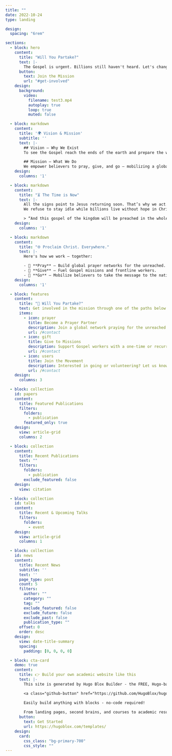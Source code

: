 ```yaml
---
title: ""
date: 2022-10-24
type: landing

design:
  spacing: "6rem"

sections:
  - block: hero
    content:
      title: "Will You Partake?"
      text: |-
        The Gospel is urgent. Billions still haven't heard. Let's change that — together.
      button:
        text: Join the Mission
        url: "#get-involved"
    design:
      background:
        video:
          filename: test3.mp4
          autoplay: true
          loop: true
          muted: false

  - block: markdown
    content:
      title: '🌍 Vision & Mission'
      subtitle: ''
      text: |-
        ## Vision — Why We Exist  
        To see the Gospel reach the ends of the earth and prepare the way for the return of Jesus Christ.

        ## Mission — What We Do  
        We empower believers to pray, give, and go — mobilizing a global movement to proclaim Christ to every nation, tribe, and tongue.
    design:
      columns: '1'

  - block: markdown
    content:
      title: "⏳ The Time is Now"
      text: |-
        All the signs point to Jesus returning soon. That’s why we act.  
        We refuse to stay idle while billions live without hope in Christ.

        > “And this gospel of the kingdom will be preached in the whole world as a testimony to all nations, and then the end will come.” — Matthew 24:14
    design:
      columns: '1'

  - block: markdown
    content:
      title: "🌐 Proclaim Christ. Everywhere."
      text: |-
        Here's how we work — together:

        - 🙏 **Pray** — Build global prayer networks for the unreached.
        - 💸 **Give** — Fuel Gospel missions and frontline workers.
        - 🧭 **Go** — Mobilize believers to take the message to the nations.
    design:
      columns: '1'

  - block: features
    content:
      title: "🤝 Will You Partake?"
      text: Get involved in the mission through one of the paths below.
      items:
        - icon: prayer
          title: Become a Prayer Partner
          description: Join a global network praying for the unreached.
          url: /#contact
        - icon: gift
          title: Give to Missions
          description: Support Gospel workers with a one-time or recurring gift.
          url: /#contact
        - icon: users
          title: Join the Movement
          description: Interested in going or volunteering? Let us know.
          url: /#contact
    design:
      columns: 3

  - block: collection
    id: papers
    content:
      title: Featured Publications
      filters:
        folders:
          - publication
        featured_only: true
    design:
      view: article-grid
      columns: 2

  - block: collection
    content:
      title: Recent Publications
      text: ""
      filters:
        folders:
          - publication
        exclude_featured: false
    design:
      view: citation

  - block: collection
    id: talks
    content:
      title: Recent & Upcoming Talks
      filters:
        folders:
          - event
    design:
      view: article-grid
      columns: 1

  - block: collection
    id: news
    content:
      title: Recent News
      subtitle: ''
      text: ''
      page_type: post
      count: 5
      filters:
        author: ""
        category: ""
        tag: ""
        exclude_featured: false
        exclude_future: false
        exclude_past: false
        publication_type: ""
      offset: 0
      order: desc
    design:
      view: date-title-summary
      spacing:
        padding: [0, 0, 0, 0]

  - block: cta-card
    demo: true
    content:
      title: 👉 Build your own academic website like this
      text: |-
        This site is generated by Hugo Blox Builder - the FREE, Hugo-based open source website builder trusted by 250,000+ academics like you.

        <a class="github-button" href="https://github.com/HugoBlox/hugo-blox-builder" data-color-scheme="no-preference: light; light: light; dark: dark;" data-icon="octicon-star" data-size="large" data-show-count="true" aria-label="Star HugoBlox/hugo-blox-builder on GitHub">Star</a>

        Easily build anything with blocks - no-code required!
        
        From landing pages, second brains, and courses to academic resumés, conferences, and tech blogs.
      button:
        text: Get Started
        url: https://hugoblox.com/templates/
    design:
      card:
        css_class: "bg-primary-700"
        css_style: ""
---
```

